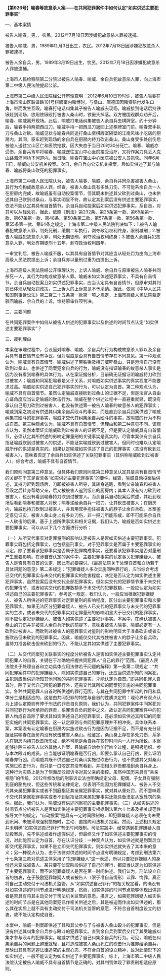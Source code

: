 **【第926号】喻春等故意杀人案——在共同犯罪案件中如何认定“如实供述主要犯罪事实”**

―、基本案情

被告人喻春，男，，农民。2012年7月18日因涉嫌犯故意杀人罪被逮捕。

被告人喻威，男，1989年⒓月3日出生，农民。2012年7月18日因涉嫌犯故意杀人罪被逮捕，

被告人余自兵，男，1989年3月19日出生，农民。2012年7月18日因涉嫌犯故意杀人罪被逮捕。

上海市人民检察院第二分院以被告人喻春、喻威、余自兵犯故意杀人罪，向上海市第二中级人民法院提起公诉。

上海市第二中级人民法院经公开审理查明：2012年6月10日19时许，被告人喻春在上海市宝山区联谊路101号棋牌室内赌博时，与桑山、唐德国因赌资赔付发生口角，继而发生互殴。喻春打电话纠集其子被告人喻威去现场。喻威接到电话后持铁锹赶到现场，欲用铁锹殴打被害人桑山时，铁锹头掉落。双方被围观群众劝开后，喻春、喻威离开现场。此后，喻威打电话纠集被告人余自兵去棋牌室。约十分钟后，喻春手持两把西瓜刀，喻威手持一把西瓜刀返回上述棋牌室门前。喻春双手执刀与桑山对砍。喻威见状与喻春共同追打桑山至棋牌室隔壁的江南风味小吃店的厨房内。其间，驱车赶到现场的余自兵在厨房内持刀砍击桑山。桑山身受多处创伤后被他人送往宝山区仁和医院抢救，因大失血于当日20时30分死亡。喻春、喻威亦受伤，余自兵驾车将喻春、喻威送往宝山中心医院接受治疗，又将作案刀具丢入克山路湄浦河桥下河道内。当日晚，喻春在宝山中心医院被公安人员抓获。同年6月11日，喻威向公安机关投案。次日，余自兵向公安机关投案，且如实供述了其与喻春、喻威将桑山砍死的犯罪事实。

上海市第二中级人民法院认为，被告人喻春、喻威、余自兵共同杀害被害人桑山，其行为均构成故意杀人罪。经查，被害人桑山具有多处刀伤，不可能系余自兵一人在厨房内完成，故喻威虽有自动投案情节，但其既未供述其父砍到过桑山，也未供述其自己砍到过桑山，与事实明显不符，故认定其到案后没有供述主要犯罪事实，依法不能认定其具有自首情节。余自兵自动投案后如实供述犯罪事实，系自首，对其可以从轻处罚。据此，依照《刑法》第232条、第25条第一款、第65条第一款、第67条第一款、第48条、第50条第二款、第57条第一款、第56条第一款、第55条第一款、第64条之规定，上海市第二中级人民法院判决如下：1.被告人喻春犯故意杀人罪，判处死刑，缓期二年执行，剥夺政治权利终身，限制减刑；2.被告人喻威犯故意杀人罪，判处无期徒刑，剥夺政治权利终身；3.被告人余自兵犯故意杀人罪，判处有期徒刑十五年，剥夺政治权利四年。

一审宣判后，被告人喻威不服，以其具有自首情节对其应当从轻处罚为由向上海市高级人民法院提出上诉；余自兵亦以量刑过重为由提出上诉。

上海市高级人民法院经公开审理认为，上诉人喻威、余自兵与原审被告人喻春共同杀死一人，其行为均构成故意杀人罪。喻威未如实体述犯罪事实，不具有自首情节。余自兵自动投案且如实供述犯罪事实，应当认定具有自首情节，但原审对其判罚已体现从轻处罚政策，二上诉人的上诉意见不予采纳。据此，依照《中华人民共和国刑事诉讼法》第二百二十五条第一款第一项之规定，上海市高级人民法院裁定驳回喻威、余自兵的上诉，维持原审各项判决。

二、主要问题

在共同犯罪案件中如何从被告人供述的犯罪事实以及供述的时间节点认定“如实供述主要犯罪事实”？

三、裁判理由

本案在审理过程中，合议庭对喻春、喻威、余自兵的行为构成故意杀人罪以及余自兵具有自首情节没有争议，但对喻威是否具有自首情节存在不同意见。第一种观点认为，喻威具有自首情节。喻威供述了带铁锹及持刀威吓桑山，只是澄清自己没有砍到过桑山，也供述了同案犯余自兵的行为，喻威没有指证喻春的故意杀人事实是因为没有看到喻春的具体行为。从在案证据分析，目前确无证据证明喻威持刀砍到过被害人；喻威和同案犯喻春是父子关系，对喻威如实供述事实的真实程度不能要求过高。喻威如实供述自己犯罪事实的行为，可以认定为自首。第二种观点认为，喻威不具有自首情节。虽然认定喻威直接砍到过桑山的证据不足，但是法官从自由心证角度应当认定喻威的砍击行为。喻威在整个供述过程中一直避重就轻，既没有承认自己用刀砍到过被害人，也没有供述第一被告人喻春的故意杀人的犯罪事实；喻威到案之初没有供述其纠集余自兵殴斗的事实，而是直到余自兵到案供述了喻威纠集其殴斗的犯罪事实，喻威才交代其纠集余自兵殴斗的事实，故喻威的行为不构成自首。第三种观点认为，喻威不具有自首情节，但理由和第二种意见不同。该观点认为，虽然本案证实喻威砍到过被害人的证据不足，但是要认定喻威具有自首情节，必须认定其所供述的影响定罪量刑的关键事实是真实的。尽管本案仅有余自兵指证喻威砍到过被害人的供述，不能证实喻威砍到过被害人，但同时也难以认定喻威所作的供述是真实的。如果认定喻威如实供述了自己的犯罪事实（其没有砍到过被害人），意味着否定了余自兵如实供述了关联犯罪事实（其供称喻威砍到过被害人）。综合考虑，喻威不具有自首情节。

我们原则同意第三种意见，但具体我们原则同意第三种意见认定其是具有自首情节的关键在于其是否具各“如实供述主要犯罪事实”的要件。经查，喻威自动投案后供述，其持刀赶到现场后，刀即被被害人所夺，其转身逃跑，看到父亲喻春和被害人互殴之后转身帮助父亲，后又被被害人追到饭店的厨房内；其本人没有持刀砍到过被害人，也没有看到喻春持刀砍到过被害人。而余自兵自动投案后供述，其赶到现场后看到喻春和被害人对砍；喻春递给余自兵一把刀，让其砍击被害人；在厨房内，喻威也持刀砍到过被害人，并且用双手抱住被害入的脖子让余自兵砍。本案鉴定意见证实，被害人桑山身上有多处刀伤，非一把刀所能形成，即不可能系余自兵一人砍击的后果。基于上述所供事实和相关证据，我们认为，喻威是否如实供述主要犯罪事实，可以从以下几个方面进行分析：

（一）从所交代事实对定罪量刑的影响认定被告人是否如实供述主要犯罪事实。犯罪事实既包括定罪事实，也包括量刑事实。对于犯罪事实是否属于主要犯罪事实的认定，除了要看该犯罪事实是否属于犯罪构成事实，还要看该犯罪事实是否对量刑产生重要影响。在涉自首认定的案件中，主要犯罪事实的认定事关犯罪嫌疑人、被告人是否具有自首的认定，因此有必要探讨。《最高法院关于处理自首和立功若干具体问题的意见》第二条规定：“犯罪嫌疑人多次实施同种罪行的，应当综合考虑已交代的犯罪事实与未交代的犯罪事实的危害程度，决定是否认定为如实供述主要犯罪事实。虽然投案后没有交代全部犯罪事实，但如实交代的犯罪情节重于未交代的犯罪情节，或者如实交代的犯罪数额多于未交代的犯罪数额，一股应认定为如实供述自己的主要犯罪事实”。参考这一规定，我们认为，一股应当根据犯罪嫌疑人、被告人所供述的犯罪事实对定罪量刑的影响程度，区分出主要犯罪事实和次要犯罪事实。如果无法区分犯罪嫌疑人、被告人已交代的犯罪事实与未交代的犯罪事实的主次，或者未交代的犯罪事实对定罪量刑的影响明显大于已交代的犯罪事实，则不应认定犯罪嫌疑人、被告人如实供述了主要犯罪事实。本案中，在确认被害人桑山的刀伤并非被告人余自兵所砍的前提下，意味着被告人喻春、喻威必定有一人砍到过被害人。而砍到过被害人的犯罪事实对量刑的影响明显大于准备砍击或者实施砍击但未砍到的犯罪事实。因此，喻威仅交代其拽住被害人的脖子让余自兵砍，虽持刀准各砍击但未砍到的行为，不能认定其如实供述了主要犯罪事实。

（二）从交代同案犯关联事实的程度分析被告人是否如实供述主要犯罪事实认定共同犯罪人的自首，关键在于准确地把握共同犯罪人“自己的罪行”范围。《最高人民法院关于处理自首和立功具体应用法律若干问题的解释》第一条第二项规定：“共同犯罪案件中的犯罪嫌疑人，除如实供述自己的罪行，还应当供述所知的同案犯，主犯则应当供述所知其他同案的共同犯罪事实，才能认定为自首。”即共同犯罪人自首时，除了交代自己所犯的罪行外，还需交代其所知的同案犯实施的共同犯罪事实。各种共同犯罪人自首时所供述的罪行范围，与其在共同犯罪中所起的作用和具体分工是相适应的，这是由共同犯罪的特性与自首的性质决定的：理论界有观点认为上述认定原则有悖于刑法的罪责自负原则，我们认为，共同犯罪案件中同案犯对共同犯罪行为所承担的罪责，系罪责自负的题中之义。故认定共同犯罪案件中的犯罪人构成自首除了要求其如实供述自己的犯罪事实，还必须如实供述其所知的同案犯实施的共同犯罪事实。这一认定原则与共同犯罪原理并不相冲突。具体联系本案，本案没有认定喻春在厨房内实施过砍击行为是因为证据不足，而不是有充分证据证实喻春在厨房内没有砍击被害人桑山。经鉴定，桑山身上存在多处刀伤，系多人在厨房内持刀砍击所形成，绝不可能是余自兵在较短时间内一人行为所致。本案能够排除三被告人以外其他人作案，且喻威自始参加行凶全过程，是积极组织、参与本次殴斗的成员，应当能够证明喻春是否行凶，即要么承认自己行凶，要么证明喻春亦行凶。而喻威其既不供述自己对桑山实施过砍击行为，也不供述其父对桑山实施过砍击行为，而只是一口咬定其没有看到，并把相关罪责都推到余自兵身上。这种行为实质上是为了侧面反驳起诉书对其父亲的指控。虽然中国历来具有“亲亲相隐”的传统，2012年修改后的刑事诉讼法也明确规定父母、配偶、子女具有强制到庭的豁免权，但这些传统和法律规定，仅表明不能因为犯罪嫌疑人、被告人不交代其亲属犯罪事实或者不到庭指证其亲属犯罪事实，就对其从重处罚，而不意味着不交代其亲属犯罪事实或者不到庭指证其亲属犯罪事实还能具备法定从宽处罚的条件。据此，我们认为，喻威没有供述同案犯的主要犯罪事实。（三）从如实供述的时间节点分析被告人是否如实供述主要犯罪事实根据刑法第六十七条及相关规范性指导文件的规定，“自动投案”是具有一定时间限制的，即犯罪嫌疑人必须在尚未受到讯问、未被采取强制措施时，主动、直接向司法机关投案。然而，上述相关规定并未明确“如实供述自己罪行”有无时间限制。司法实践中，经常遇到犯罪嫌疑人自动投案后，先不供述或者作虚假供述，但最终又作了如实供述主要犯罪事实的情况，对此能否认定为自首，存在认识分歧：一种观点认为，如实供述就是到案后立即交代犯罪事实，如果不是立即交代犯罪事实，则如实供述就失去了其本来的意义；另一种观点认为，由于法律对供述的时间节点没有明确规定，考虑到刑法第六十七条第三款对供述主体采用了“犯罪嫌疑人”这一表述，所以只要犯罪嫌疑人的身份还未变成被告人，某只要在侦查阶段供述了自己的罪行，都应当认定为如实供述了主要犯罪事实，而不论犯罪嫌疑人是否在第一时间供述。我们认为，刑法设立自首的初衷，在于鼓励犯罪嫌疑人或者被告人（限于准自首情形）认罪、悔罪，真正将自己主动交付于司法机关监管。从“如实供述自己罪行”的相关规定看，的确没有对如实供述的时间节点进行明确规定，然而，如实供述的时间节点能够体现出供述者是否具有将其主动交付于司法机关监管的意愿。换言之，如果犯罪嫌疑人如实供述的时间节点是在其他同案犯已作相关供述之后，其是被迫而作出如实供述的，那么其在实质上就不具有主动交付于司法机关监管的意愿，不符合自首制度设立的初衷，故不能认定构成自首。

本案中，喻威一到案即供述了其和其父参与了与被害人桑山殴斗的犯罪事实，但是没有供述其纠集余自兵参与殴斗的犯罪事实。直到余自兵到案后交代了其受喻威纠集才参与殴斗的犯罪事实，喻威才供述了自己纠集余自兵的行为。可见，喻威在纠集余自兵的问题上避重就轻，且将造成被害人桑山死亡的砍击行为推卸给余自兵，反映出其具有逃避法律追究的主观心态，不符合自首的设立精神，故对此情形下的如实供述，一般不能认定为如实供述了主要犯罪事实。综上，上海市第二中级人民法院认定被告人喻威不具有自首情节是正确的，对其判罚体现了罪责刑相适应原则。